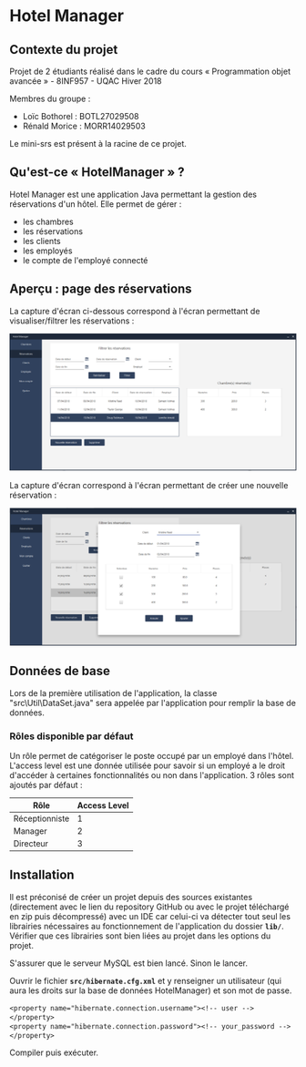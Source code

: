 # Hotel Manager

## Contexte du projet

Projet de 2 étudiants réalisé dans le cadre du cours « Programmation objet avancée » - 8INF957 - UQAC Hiver 2018

Membres du groupe :

  * Loïc Bothorel : BOTL27029508
  * Rénald Morice : MORR14029503
  
Le mini-srs est présent à la racine de ce projet.

## Qu'est-ce « HotelManager » ?

Hotel Manager est une application Java permettant la gestion des réservations d'un hôtel. Elle permet de gérer :

  * les chambres
  * les réservations
  * les clients
  * les employés
  * le compte de l'employé connecté
  
## Aperçu : page des réservations

La capture d'écran ci-dessous correspond à l'écran permettant de visualiser/filtrer les réservations :

![Reservations](/img-readme/reservation.PNG)

La capture d'écran correspond à l'écran permettant de créer une nouvelle réservation :

![New reservation](/img-readme/newReservation.PNG)

## Données de base

Lors de la première utilisation de l'application, la classe "src\Util\DataSet.java" sera appelée par l'application pour remplir la base de données.

### Rôles disponible par défaut

Un rôle permet de catégoriser le poste occupé par un employé dans l'hôtel. L'access level est une donnée utilisée pour savoir si un employé a le droit d'accéder à certaines fonctionnalités ou non dans l'application. 3 rôles sont ajoutés par défaut :

| Rôle  | Access Level |
| ------------- | ------------- |
| Réceptionniste  | 1  |
| Manager  | 2  |
| Directeur  | 3  |



## Installation

Il est préconisé de créer un projet depuis des sources existantes (directement avec le lien du repository GitHub ou avec le projet téléchargé en zip puis décompressé) avec un IDE car celui-ci va détecter tout seul les librairies nécessaires au fonctionnement de l'application du dossier **`lib/`**. 
Vérifier que ces librairies sont bien liées au projet dans les options du projet.

S'assurer que le serveur MySQL est bien lancé. Sinon le lancer.

Ouvrir le fichier **`src/hibernate.cfg.xml`** et y renseigner un utilisateur (qui aura les droits sur la base de données HotelManager) et son mot de passe.

```
<property name="hibernate.connection.username"><!-- user --></property>
<property name="hibernate.connection.password"><!-- your_password --></property>
```

Compiler puis exécuter.

